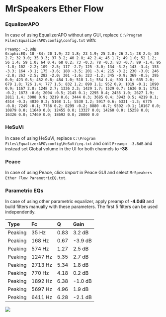 # MrSpeakers Ether Flow

### EqualizerAPO
In case of using EqualizerAPO without any GUI, replace `C:\Program Files\EqualizerAPO\config\config.txt`
with:
```
Preamp: -3.8dB
GraphicEQ: 10 -84; 20 1.9; 22 1.8; 23 1.9; 25 2.0; 26 2.1; 28 2.4; 30 2.7; 32 3.0; 35 3.3; 37 3.2; 40 2.8; 42 2.4; 45 1.7; 49 1.0; 52 1.2; 56 1.4; 59 1.0; 64 0.4; 68 0.2; 73 -0.3; 78 -0.3; 83 -0.7; 89 -1.4; 95 -1.8; 102 -2.2; 109 -2.5; 117 -2.7; 125 -3.0; 134 -3.2; 143 -3.4; 153 -3.3; 164 -3.1; 175 -3.6; 188 -3.5; 201 -3.4; 215 -3.2; 230 -3.0; 246 -2.8; 263 -2.5; 282 -2.0; 301 -1.6; 323 -1.2; 345 -0.9; 369 -0.5; 395 0.0; 423 0.5; 452 0.8; 484 1.0; 518 1.1; 554 1.4; 593 1.8; 635 2.0; 679 1.8; 726 1.4; 777 1.5; 832 1.2; 890 1.1; 952 0.9; 1019 -0.1; 1090 0.9; 1167 2.8; 1248 2.7; 1336 2.3; 1429 1.7; 1529 0.7; 1636 0.1; 1751 -0.2; 1873 -0.6; 2004 -0.5; 2145 0.1; 2295 0.4; 2455 1.0; 2627 1.9; 2811 1.4; 3008 0.9; 3219 0.6; 3444 0.3; 3685 0.4; 3943 0.5; 4219 0.1; 4514 -0.3; 4830 0.3; 5168 1.1; 5530 1.2; 5917 0.6; 6331 -1.3; 6775 -0.8; 7249 -0.1; 7756 0.2; 8299 -0.2; 8880 -0.7; 9502 -0.1; 10167 0.0; 10879 0.0; 11640 0.0; 12455 0.0; 13327 0.0; 14260 0.0; 15258 0.0; 16326 0.0; 17469 0.0; 18692 0.0; 20000 0.0
```

### HeSuVi
In case of using HeSuVi, replace `C:\Program Files\EqualizerAPO\config\HeSuVi\eq.txt` and omit `Preamp:
-3.8dB` and instead set Global volume in the UI for both channels to **-38**

### Peace
In case of using Peace, click *Import* in Peace GUI and select `MrSpeakers Ether Flow ParametricEQ.txt`.

### Parametric EQs
In case of using other parametric equalizer, apply preamp of **-4.0dB** and build filters manually with
these parameters. The first 5 filters can be used independently.

| Type    | Fc      |    Q | Gain    |
|:--------|:--------|:-----|:--------|
| Peaking | 35 Hz   | 0.83 | 3.2 dB  |
| Peaking | 168 Hz  | 0.67 | -3.9 dB |
| Peaking | 574 Hz  | 1.27 | 2.5 dB  |
| Peaking | 1247 Hz | 5.35 | 2.7 dB  |
| Peaking | 2713 Hz | 5.34 | 1.8 dB  |
| Peaking | 770 Hz  | 4.18 | 0.2 dB  |
| Peaking | 1892 Hz | 6.38 | -1.0 dB |
| Peaking | 5697 Hz | 4.96 | 1.9 dB  |
| Peaking | 6411 Hz | 6.28 | -2.1 dB |

![](https://raw.githubusercontent.com/jaakkopasanen/AutoEq/master/results/innerfidelity/sbaf-serious/MrSpeakers%20Ether%20Flow/MrSpeakers%20Ether%20Flow.png)